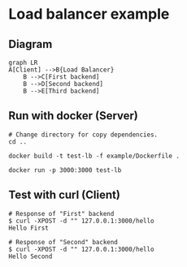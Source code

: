 # Load balancer example
## Diagram
```mermaid
graph LR
A[Client] -->B{Load Balancer}    
    B -->C[First backend]
    B -->D[Second backend]
    B -->E[Third backend]
```
## Run with docker (Server)
```
# Change directory for copy dependencies.
cd ..

docker build -t test-lb -f example/Dockerfile .

docker run -p 3000:3000 test-lb
```

## Test with curl (Client)
```
# Response of "First" backend
$ curl -XPOST -d "" 127.0.0.1:3000/hello 
Hello First

# Response of "Second" backend
$ curl -XPOST -d "" 127.0.0.1:3000/hello 
Hello Second
```
